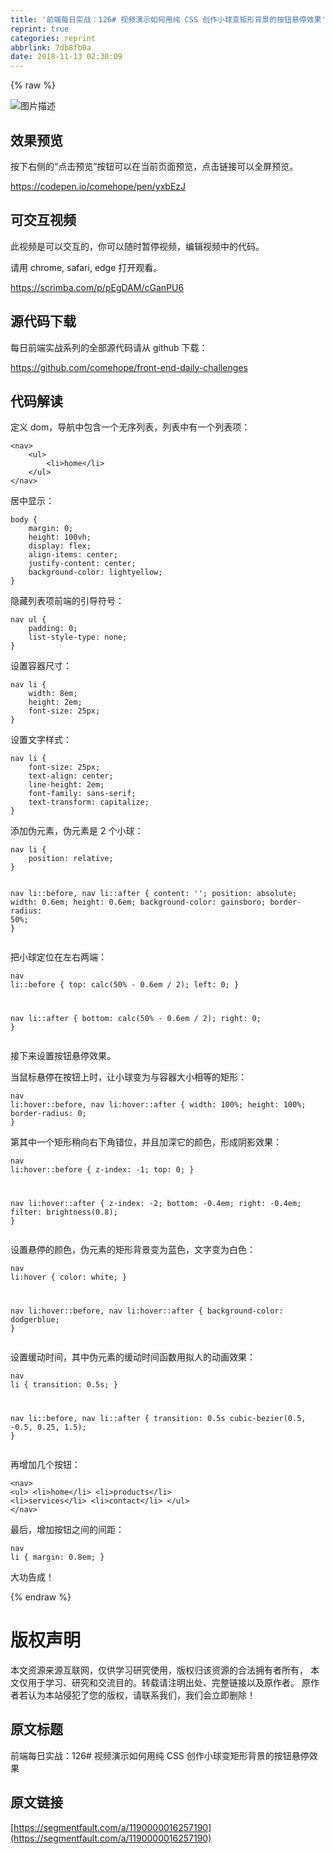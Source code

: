 ```yaml
---
title: '前端每日实战：126# 视频演示如何用纯 CSS 创作小球变矩形背景的按钮悬停效果'
reprint: true
categories: reprint
abbrlink: 7db8fb0a
date: 2018-11-13 02:30:09
---
```


{% raw %}
<p><span class="img-wrap"><img data-src="/img/bVbgnoQ?w=400&amp;h=300" src="https://static.alili.tech/img/bVbgnoQ?w=400&amp;h=300" alt="&#x56FE;&#x7247;&#x63CF;&#x8FF0;" title="&#x56FE;&#x7247;&#x63CF;&#x8FF0;"></span></p><h2>&#x6548;&#x679C;&#x9884;&#x89C8;</h2><p>&#x6309;&#x4E0B;&#x53F3;&#x4FA7;&#x7684;&#x201C;&#x70B9;&#x51FB;&#x9884;&#x89C8;&#x201D;&#x6309;&#x94AE;&#x53EF;&#x4EE5;&#x5728;&#x5F53;&#x524D;&#x9875;&#x9762;&#x9884;&#x89C8;&#xFF0C;&#x70B9;&#x51FB;&#x94FE;&#x63A5;&#x53EF;&#x4EE5;&#x5168;&#x5C4F;&#x9884;&#x89C8;&#x3002;</p><p><a href="https://codepen.io/comehope/pen/yxbEzJ" rel="nofollow noreferrer">https://codepen.io/comehope/pen/yxbEzJ</a></p><h2>&#x53EF;&#x4EA4;&#x4E92;&#x89C6;&#x9891;</h2><p>&#x6B64;&#x89C6;&#x9891;&#x662F;&#x53EF;&#x4EE5;&#x4EA4;&#x4E92;&#x7684;&#xFF0C;&#x4F60;&#x53EF;&#x4EE5;&#x968F;&#x65F6;&#x6682;&#x505C;&#x89C6;&#x9891;&#xFF0C;&#x7F16;&#x8F91;&#x89C6;&#x9891;&#x4E2D;&#x7684;&#x4EE3;&#x7801;&#x3002;</p><p>&#x8BF7;&#x7528; chrome, safari, edge &#x6253;&#x5F00;&#x89C2;&#x770B;&#x3002;</p><p><a href="https://scrimba.com/p/pEgDAM/cGanPU6" rel="nofollow noreferrer">https://scrimba.com/p/pEgDAM/cGanPU6</a></p><h2>&#x6E90;&#x4EE3;&#x7801;&#x4E0B;&#x8F7D;</h2><p>&#x6BCF;&#x65E5;&#x524D;&#x7AEF;&#x5B9E;&#x6218;&#x7CFB;&#x5217;&#x7684;&#x5168;&#x90E8;&#x6E90;&#x4EE3;&#x7801;&#x8BF7;&#x4ECE; github &#x4E0B;&#x8F7D;&#xFF1A;</p><p><a href="https://github.com/comehope/front-end-daily-challenges" rel="nofollow noreferrer">https://github.com/comehope/front-end-daily-challenges</a></p><h2>&#x4EE3;&#x7801;&#x89E3;&#x8BFB;</h2><p>&#x5B9A;&#x4E49; dom&#xFF0C;&#x5BFC;&#x822A;&#x4E2D;&#x5305;&#x542B;&#x4E00;&#x4E2A;&#x65E0;&#x5E8F;&#x5217;&#x8868;&#xFF0C;&#x5217;&#x8868;&#x4E2D;&#x6709;&#x4E00;&#x4E2A;&#x5217;&#x8868;&#x9879;&#xFF1A;</p><pre><code class="html">&lt;nav&gt;
    &lt;ul&gt;
        &lt;li&gt;home&lt;/li&gt;
    &lt;/ul&gt;
&lt;/nav&gt;</code></pre><p>&#x5C45;&#x4E2D;&#x663E;&#x793A;&#xFF1A;</p><pre><code class="css">body {
    margin: 0;
    height: 100vh;
    display: flex;
    align-items: center;
    justify-content: center;
    background-color: lightyellow;
}</code></pre><p>&#x9690;&#x85CF;&#x5217;&#x8868;&#x9879;&#x524D;&#x7AEF;&#x7684;&#x5F15;&#x5BFC;&#x7B26;&#x53F7;&#xFF1A;</p><pre><code class="css">nav ul {
    padding: 0;
    list-style-type: none;
}</code></pre><p>&#x8BBE;&#x7F6E;&#x5BB9;&#x5668;&#x5C3A;&#x5BF8;&#xFF1A;</p><pre><code class="css">nav li {
    width: 8em;
    height: 2em;
    font-size: 25px;
}</code></pre><p>&#x8BBE;&#x7F6E;&#x6587;&#x5B57;&#x6837;&#x5F0F;&#xFF1A;</p><pre><code class="css">nav li {
    font-size: 25px;
    text-align: center;
    line-height: 2em;
    font-family: sans-serif;
    text-transform: capitalize;
}</code></pre><p>&#x6DFB;&#x52A0;&#x4F2A;&#x5143;&#x7D20;&#xFF0C;&#x4F2A;&#x5143;&#x7D20;&#x662F; 2 &#x4E2A;&#x5C0F;&#x7403;&#xFF1A;</p><pre><code class="css">nav li {
    position: relative;
}

nav li::before,
nav li::after {
    content: &apos;&apos;;
    position: absolute;
    width: 0.6em;
    height: 0.6em;
    background-color: gainsboro;
    border-radius: 50%;
}</code></pre><p>&#x628A;&#x5C0F;&#x7403;&#x5B9A;&#x4F4D;&#x5728;&#x5DE6;&#x53F3;&#x4E24;&#x7AEF;&#xFF1A;</p><pre><code class="css">nav li::before {
    top: calc(50% - 0.6em / 2);
    left: 0;
}

nav li::after {
    bottom: calc(50% - 0.6em / 2);
    right: 0;
}</code></pre><p>&#x63A5;&#x4E0B;&#x6765;&#x8BBE;&#x7F6E;&#x6309;&#x94AE;&#x60AC;&#x505C;&#x6548;&#x679C;&#x3002;</p><p>&#x5F53;&#x9F20;&#x6807;&#x60AC;&#x505C;&#x5728;&#x6309;&#x94AE;&#x4E0A;&#x65F6;&#xFF0C;&#x8BA9;&#x5C0F;&#x7403;&#x53D8;&#x4E3A;&#x4E0E;&#x5BB9;&#x5668;&#x5927;&#x5C0F;&#x76F8;&#x7B49;&#x7684;&#x77E9;&#x5F62;&#xFF1A;</p><pre><code class="css">nav li:hover::before,
nav li:hover::after {
    width: 100%;
    height: 100%;
    border-radius: 0;
}</code></pre><p>&#x7B2C;&#x5176;&#x4E2D;&#x4E00;&#x4E2A;&#x77E9;&#x5F62;&#x7A0D;&#x5411;&#x53F3;&#x4E0B;&#x89D2;&#x9519;&#x4F4D;&#xFF0C;&#x5E76;&#x4E14;&#x52A0;&#x6DF1;&#x5B83;&#x7684;&#x989C;&#x8272;&#xFF0C;&#x5F62;&#x6210;&#x9634;&#x5F71;&#x6548;&#x679C;&#xFF1A;</p><pre><code class="css">nav li:hover::before {
    z-index: -1;
    top: 0;
}

nav li:hover::after {
    z-index: -2;
    bottom: -0.4em;
    right: -0.4em;
    filter: brightness(0.8);
}</code></pre><p>&#x8BBE;&#x7F6E;&#x60AC;&#x505C;&#x7684;&#x989C;&#x8272;&#xFF0C;&#x4F2A;&#x5143;&#x7D20;&#x7684;&#x77E9;&#x5F62;&#x80CC;&#x666F;&#x53D8;&#x4E3A;&#x84DD;&#x8272;&#xFF0C;&#x6587;&#x5B57;&#x53D8;&#x4E3A;&#x767D;&#x8272;&#xFF1A;</p><pre><code class="css">nav li:hover {
    color: white;
}

nav li:hover::before,
nav li:hover::after {
    background-color: dodgerblue;
}</code></pre><p>&#x8BBE;&#x7F6E;&#x7F13;&#x52A8;&#x65F6;&#x95F4;&#xFF0C;&#x5176;&#x4E2D;&#x4F2A;&#x5143;&#x7D20;&#x7684;&#x7F13;&#x52A8;&#x65F6;&#x95F4;&#x51FD;&#x6570;&#x7528;&#x62DF;&#x4EBA;&#x7684;&#x52A8;&#x753B;&#x6548;&#x679C;&#xFF1A;</p><pre><code class="css">nav li {
    transition: 0.5s;
}

nav li::before,
nav li::after {
    transition: 0.5s cubic-bezier(0.5, -0.5, 0.25, 1.5);
}</code></pre><p>&#x518D;&#x589E;&#x52A0;&#x51E0;&#x4E2A;&#x6309;&#x94AE;&#xFF1A;</p><pre><code class="html">&lt;nav&gt;
    &lt;ul&gt;
        &lt;li&gt;home&lt;/li&gt;
        &lt;li&gt;products&lt;/li&gt;
        &lt;li&gt;services&lt;/li&gt;
        &lt;li&gt;contact&lt;/li&gt;
    &lt;/ul&gt;
&lt;/nav&gt;</code></pre><p>&#x6700;&#x540E;&#xFF0C;&#x589E;&#x52A0;&#x6309;&#x94AE;&#x4E4B;&#x95F4;&#x7684;&#x95F4;&#x8DDD;&#xFF1A;</p><pre><code class="css">nav li {
    margin: 0.8em;
}</code></pre><p>&#x5927;&#x529F;&#x544A;&#x6210;&#xFF01;</p>
{% endraw %}

# 版权声明
本文资源来源互联网，仅供学习研究使用，版权归该资源的合法拥有者所有，
本文仅用于学习、研究和交流目的。转载请注明出处、完整链接以及原作者。
原作者若认为本站侵犯了您的版权，请联系我们，我们会立即删除！

## 原文标题
前端每日实战：126# 视频演示如何用纯 CSS 创作小球变矩形背景的按钮悬停效果

## 原文链接
[https://segmentfault.com/a/1190000016257190](https://segmentfault.com/a/1190000016257190)

